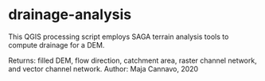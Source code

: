 # drainage-analysis
This QGIS processing script employs SAGA terrain analysis tools to compute drainage for a DEM.

Returns: filled DEM, flow direction, catchment area, raster channel network, and vector channel network.
Author: Maja Cannavo, 2020
